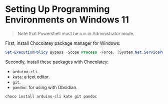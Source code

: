 # Setting Up Programming Environments on Windows 11

> Note that Powershell must be run in Administrator mode.

First, install Chocolatey package manager for Windows:

```powershell
Set-ExecutionPolicy Bypass -Scope Process -Force; [System.Net.ServicePointManager]::SecurityProtocol = [System.Net.ServicePointManager]::SecurityProtocol -bor 3072; iex ((New-Object System.Net.WebClient).DownloadString('https://community.chocolatey.org/install.ps1'))
```

Secondly, install these packages with Chocolatey:

- `arduino-cli`.
- `kate`: a text editor. 
- `git`.
- `pandoc`: for using with Obsidian.

```powershell
choco install arduino-cli kate git pandoc
```
